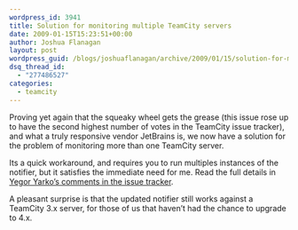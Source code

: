 ```yaml
---
wordpress_id: 3941
title: Solution for monitoring multiple TeamCity servers
date: 2009-01-15T15:23:51+00:00
author: Joshua Flanagan
layout: post
wordpress_guid: /blogs/joshuaflanagan/archive/2009/01/15/solution-for-monitoring-multiple-teamcity-servers.aspx
dsq_thread_id:
  - "277486527"
categories:
  - teamcity
---
```

Proving yet again that the squeaky wheel gets the grease (this issue rose up to have the second highest number of votes in the TeamCity issue tracker), and what a truly responsive vendor JetBrains is, we now have a solution for the problem of monitoring more than one TeamCity server.

Its a quick workaround, and requires you to run multiples instances of the notifier, but it satisfies the immediate need for me. Read the full details in <a href="http://jetbrains.net/tracker/issue/TW-4230" target="_blank">Yegor Yarko’s comments in the issue tracker</a>.

A pleasant surprise is that the updated notifier still works against a TeamCity 3.x server, for those of us that haven’t had the chance to upgrade to 4.x.